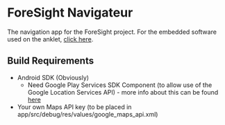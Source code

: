 # ForeSight Navigateur

The navigation app for the ForeSight project. For the embedded software used on the anklet, [click here](https://google.com).

## Build Requirements
* Android SDK (Obviously)
	* Need Google Play Services SDK Component (to allow use of the Google Location Services API) - more info about this can be found [here](https://developers.google.com/android/guides/setup)
* Your own Maps API key (to be placed in app/src/debug/res/values/google_maps_api.xml)
